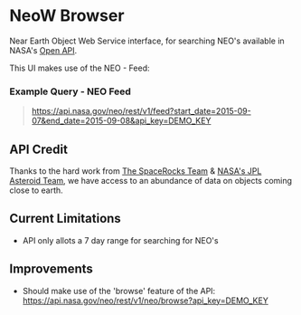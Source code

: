# NeoW Browser
Near Earth Object Web Service interface, for searching NEO's available in NASA's [Open API](https://api.nasa.gov/).

This UI makes use of the NEO - Feed: 

### Example Query - NEO Feed
> https://api.nasa.gov/neo/rest/v1/feed?start_date=2015-09-07&end_date=2015-09-08&api_key=DEMO_KEY
## API Credit
Thanks to the hard work from [The SpaceRocks Team](https://github.com/SpaceRocks/) & [NASA's JPL Asteroid Team](https://cneos.jpl.nasa.gov/), we have access to an abundance of data on objects coming close to earth.

## Current Limitations
* API only allots a 7 day range for searching for NEO's

## Improvements
* Should make use of the 'browse' feature of the API: https://api.nasa.gov/neo/rest/v1/neo/browse?api_key=DEMO_KEY
